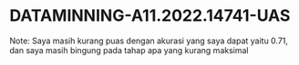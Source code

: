 # DATAMINNING-A11.2022.14741-UAS
Note: Saya masih kurang puas dengan akurasi yang saya dapat yaitu 0.71, dan saya masih bingung pada tahap apa yang kurang maksimal
